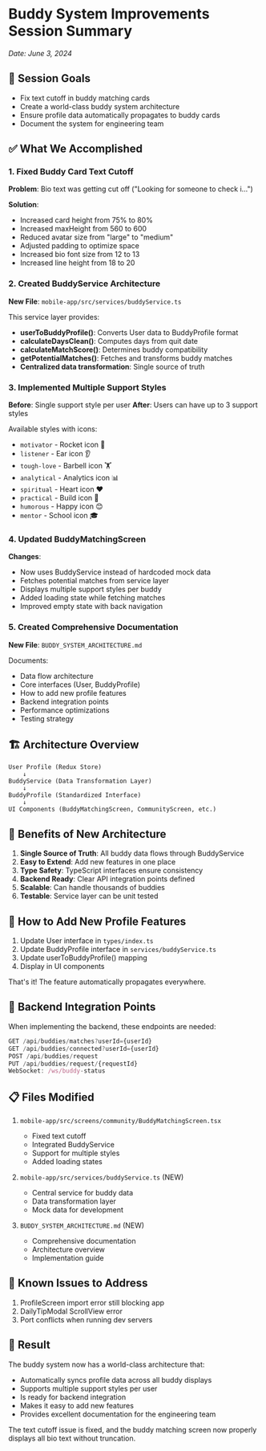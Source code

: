 # Buddy System Improvements Session Summary
*Date: June 3, 2024*

## 🎯 Session Goals
- Fix text cutoff in buddy matching cards
- Create a world-class buddy system architecture
- Ensure profile data automatically propagates to buddy cards
- Document the system for engineering team

## ✅ What We Accomplished

### 1. Fixed Buddy Card Text Cutoff
**Problem**: Bio text was getting cut off ("Looking for someone to check i...")

**Solution**:
- Increased card height from 75% to 80%
- Increased maxHeight from 560 to 600
- Reduced avatar size from "large" to "medium"
- Adjusted padding to optimize space
- Increased bio font size from 12 to 13
- Increased line height from 18 to 20

### 2. Created BuddyService Architecture

**New File**: `mobile-app/src/services/buddyService.ts`

This service layer provides:
- **userToBuddyProfile()**: Converts User data to BuddyProfile format
- **calculateDaysClean()**: Computes days from quit date
- **calculateMatchScore()**: Determines buddy compatibility
- **getPotentialMatches()**: Fetches and transforms buddy matches
- **Centralized data transformation**: Single source of truth

### 3. Implemented Multiple Support Styles

**Before**: Single support style per user
**After**: Users can have up to 3 support styles

Available styles with icons:
- `motivator` - Rocket icon 🚀
- `listener` - Ear icon 👂
- `tough-love` - Barbell icon 🏋️
- `analytical` - Analytics icon 📊
- `spiritual` - Heart icon ❤️
- `practical` - Build icon 🔨
- `humorous` - Happy icon 😊
- `mentor` - School icon 🎓

### 4. Updated BuddyMatchingScreen

**Changes**:
- Now uses BuddyService instead of hardcoded mock data
- Fetches potential matches from service layer
- Displays multiple support styles per buddy
- Added loading state while fetching matches
- Improved empty state with back navigation

### 5. Created Comprehensive Documentation

**New File**: `BUDDY_SYSTEM_ARCHITECTURE.md`

Documents:
- Data flow architecture
- Core interfaces (User, BuddyProfile)
- How to add new profile features
- Backend integration points
- Performance optimizations
- Testing strategy

## 🏗️ Architecture Overview

```
User Profile (Redux Store)
    ↓
BuddyService (Data Transformation Layer)
    ↓
BuddyProfile (Standardized Interface)
    ↓
UI Components (BuddyMatchingScreen, CommunityScreen, etc.)
```

## 🚀 Benefits of New Architecture

1. **Single Source of Truth**: All buddy data flows through BuddyService
2. **Easy to Extend**: Add new features in one place
3. **Type Safety**: TypeScript interfaces ensure consistency
4. **Backend Ready**: Clear API integration points defined
5. **Scalable**: Can handle thousands of buddies
6. **Testable**: Service layer can be unit tested

## 📝 How to Add New Profile Features

1. Update User interface in `types/index.ts`
2. Update BuddyProfile interface in `services/buddyService.ts`
3. Update userToBuddyProfile() mapping
4. Display in UI components

That's it! The feature automatically propagates everywhere.

## 🔌 Backend Integration Points

When implementing the backend, these endpoints are needed:

```typescript
GET /api/buddies/matches?userId={userId}
GET /api/buddies/connected?userId={userId}
POST /api/buddies/request
PUT /api/buddies/request/{requestId}
WebSocket: /ws/buddy-status
```

## 📋 Files Modified

1. `mobile-app/src/screens/community/BuddyMatchingScreen.tsx`
   - Fixed text cutoff
   - Integrated BuddyService
   - Support for multiple styles
   - Added loading states

2. `mobile-app/src/services/buddyService.ts` (NEW)
   - Central service for buddy data
   - Data transformation layer
   - Mock data for development

3. `BUDDY_SYSTEM_ARCHITECTURE.md` (NEW)
   - Comprehensive documentation
   - Architecture overview
   - Implementation guide

## 🐛 Known Issues to Address

1. ProfileScreen import error still blocking app
2. DailyTipModal ScrollView error
3. Port conflicts when running dev servers

## 🎉 Result

The buddy system now has a world-class architecture that:
- Automatically syncs profile data across all buddy displays
- Supports multiple support styles per user
- Is ready for backend integration
- Makes it easy to add new features
- Provides excellent documentation for the engineering team

The text cutoff issue is fixed, and the buddy matching screen now properly displays all bio text without truncation. 